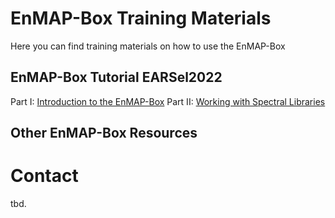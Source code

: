 # EnMAP-Box Training Materials
Here you can find training materials on how to use the EnMAP-Box

## EnMAP-Box Tutorial EARSel2022

Part I: [Introduction to the EnMAP-Box](./EARSeL2022/Part_I.Introduction_to_the_EnMAP-Box.md)
Part II: [Working with Spectral Libraries](./EARSeL2022/Part_II.Working_with_Spectral_Libraries.md)

## Other EnMAP-Box Resources


# Contact

tbd.

#